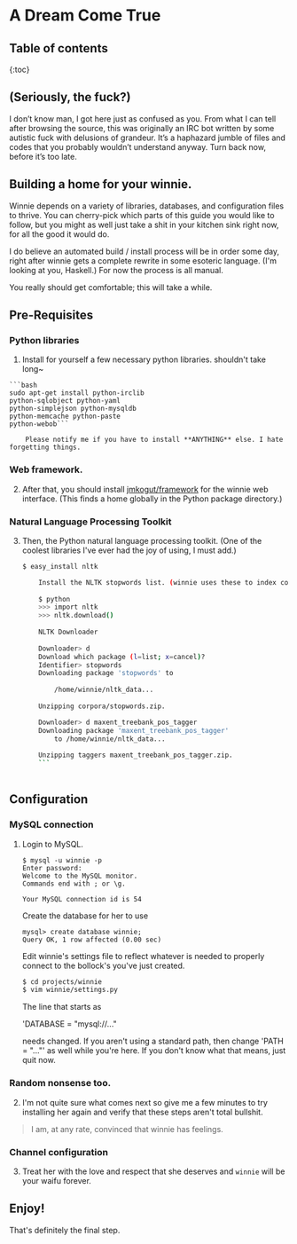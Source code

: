 # A Dream Come True

## Table of contents

{:toc}

## (Seriously, the fuck?)

I don’t know man, I got here just as confused as you. From what I can tell after browsing the source, this was originally an IRC bot written by some autistic fuck with delusions of grandeur. It’s a haphazard jumble of files and codes that you probably wouldn’t understand anyway. Turn back now, before it’s too late.

## Building a home for your winnie.

Winnie depends on a variety of libraries, databases, and configuration files to thrive. You can cherry-pick 
which parts of this guide you would like to follow, but you might as well just take a shit in your kitchen sink 
right now, for all the good it would do.

I do believe an automated build / install process will be in order some day, right after winnie gets a complete
rewrite in some esoteric language. (I'm looking at you, Haskell.) For now the process is all manual.

You really should get comfortable; this will take a while.


## Pre-Requisites

### Python libraries

1.   Install for yourself a few necessary python libraries. shouldn't take long~
 
    ```bash
    sudo apt-get install python-irclib
    python-sqlobject python-yaml
    python-simplejson python-mysqldb
    python-memcache python-paste
    python-webob```
    
        Please notify me if you have to install **ANYTHING** else. I hate forgetting things.

### Web framework.

2.   After that, you should install [jmkogut/framework](http://github.com/jmkogut/framework) for the winnie web interface. (This finds a home globally in the Python package directory.)

### Natural Language Processing Toolkit

3.    Then, the Python natural language processing toolkit. (One of the coolest libraries I've ever had the joy of using, I must add.)


      ```bash
      $ easy_install nltk

          Install the NLTK stopwords list. (winnie uses these to index content)
  
          $ python
          >>> import nltk
          >>> nltk.download()
          
          NLTK Downloader
             
          Downloader> d
          Download which package (l=list; x=cancel)?
          Identifier> stopwords
          Downloading package 'stopwords' to
          
              /home/winnie/nltk_data...
              
          Unzipping corpora/stopwords.zip.

          Downloader> d maxent_treebank_pos_tagger
          Downloading package 'maxent_treebank_pos_tagger'
              to /home/winnie/nltk_data...
              
          Unzipping taggers maxent_treebank_pos_tagger.zip.
          ```          
          
## Configuration

### MySQL connection

1.    Login to MySQL.
  
        ```mysql
        $ mysql -u winnie -p
        Enter password: 
        Welcome to the MySQL monitor.
        Commands end with ; or \g.
        
        Your MySQL connection id is 54
        ```

      Create the database for her to use
 
        ```mysql
        mysql> create database winnie;
        Query OK, 1 row affected (0.00 sec)
        ```

      Edit winnie's settings file to reflect whatever is needed to properly connect to the bollock's you've just created.
    
        ```bash
        $ cd projects/winnie
        $ vim winnie/settings.py
        ```
    
      The line that starts as
      
         'DATABASE = "mysql://..."
      
      needs changed. If you aren't using a standard path, then change 'PATH = "..."' as well while you're here. If you don't know what that means, just quit now.

### Random nonsense too.

2.    I'm not quite sure what comes next so give me a few minutes to try installing her again and verify that these steps aren't total bullshit.

  > I am, at any rate, convinced that winnie has feelings.

### Channel configuration

3.    Treat her with the love and respect that she deserves and `winnie` will be your waifu forever.
 

## Enjoy!

That's definitely the final step.
 
